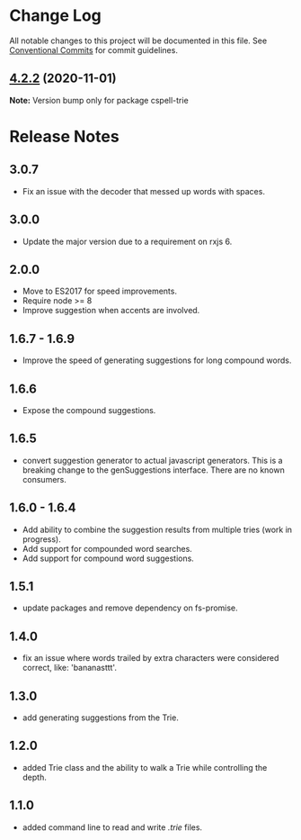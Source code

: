 # Change Log

All notable changes to this project will be documented in this file.
See [Conventional Commits](https://conventionalcommits.org) for commit guidelines.

## [4.2.2](https://github.com/streetsidesoftware/cspell/compare/cspell-trie@4.2.1...cspell-trie@4.2.2) (2020-11-01)

**Note:** Version bump only for package cspell-trie





# Release Notes

## 3.0.7
- Fix an issue with the decoder that messed up words with spaces.

## 3.0.0
- Update the major version due to a requirement on rxjs 6.

## 2.0.0
- Move to ES2017 for speed improvements.
- Require node >= 8
- Improve suggestion when accents are involved.

## 1.6.7 - 1.6.9
- Improve the speed of generating suggestions for long compound words.

## 1.6.6
- Expose the compound suggestions.

## 1.6.5
- convert suggestion generator to actual javascript generators.
  This is a breaking change to the genSuggestions interface. There are no known consumers.

## 1.6.0 - 1.6.4
- Add ability to combine the suggestion results from multiple tries (work in progress).
- Add support for compounded word searches.
- Add support for compound word suggestions.

## 1.5.1
- update packages and remove dependency on fs-promise.

## 1.4.0
- fix an issue where words trailed by extra characters were considered correct, like: 'bananasttt'.

## 1.3.0
- add generating suggestions from the Trie.

## 1.2.0
- added Trie class and the ability to walk a Trie while controlling the depth.

## 1.1.0
- added command line to read and write *.trie* files.

<!---
    cspell:ignore bananasttt
-->
